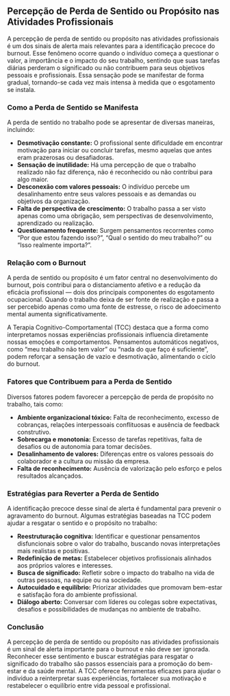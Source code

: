 
## Percepção de Perda de Sentido ou Propósito nas Atividades Profissionais

A percepção de perda de sentido ou propósito nas atividades profissionais é um dos sinais de alerta mais relevantes para a identificação precoce do burnout. Esse fenômeno ocorre quando o indivíduo começa a questionar o valor, a importância e o impacto do seu trabalho, sentindo que suas tarefas diárias perderam o significado ou não contribuem para seus objetivos pessoais e profissionais. Essa sensação pode se manifestar de forma gradual, tornando-se cada vez mais intensa à medida que o esgotamento se instala.

### Como a Perda de Sentido se Manifesta

A perda de sentido no trabalho pode se apresentar de diversas maneiras, incluindo:

- **Desmotivação constante:** O profissional sente dificuldade em encontrar motivação para iniciar ou concluir tarefas, mesmo aquelas que antes eram prazerosas ou desafiadoras.
- **Sensação de inutilidade:** Há uma percepção de que o trabalho realizado não faz diferença, não é reconhecido ou não contribui para algo maior.
- **Desconexão com valores pessoais:** O indivíduo percebe um desalinhamento entre seus valores pessoais e as demandas ou objetivos da organização.
- **Falta de perspectiva de crescimento:** O trabalho passa a ser visto apenas como uma obrigação, sem perspectivas de desenvolvimento, aprendizado ou realização.
- **Questionamento frequente:** Surgem pensamentos recorrentes como “Por que estou fazendo isso?”, “Qual o sentido do meu trabalho?” ou “Isso realmente importa?”.

### Relação com o Burnout

A perda de sentido ou propósito é um fator central no desenvolvimento do burnout, pois contribui para o distanciamento afetivo e a redução da eficácia profissional — dois dos principais componentes do esgotamento ocupacional. Quando o trabalho deixa de ser fonte de realização e passa a ser percebido apenas como uma fonte de estresse, o risco de adoecimento mental aumenta significativamente.

A Terapia Cognitivo-Comportamental (TCC) destaca que a forma como interpretamos nossas experiências profissionais influencia diretamente nossas emoções e comportamentos. Pensamentos automáticos negativos, como “meu trabalho não tem valor” ou “nada do que faço é suficiente”, podem reforçar a sensação de vazio e desmotivação, alimentando o ciclo do burnout.

### Fatores que Contribuem para a Perda de Sentido

Diversos fatores podem favorecer a percepção de perda de propósito no trabalho, tais como:

- **Ambiente organizacional tóxico:** Falta de reconhecimento, excesso de cobranças, relações interpessoais conflituosas e ausência de feedback construtivo.
- **Sobrecarga e monotonia:** Excesso de tarefas repetitivas, falta de desafios ou de autonomia para tomar decisões.
- **Desalinhamento de valores:** Diferenças entre os valores pessoais do colaborador e a cultura ou missão da empresa.
- **Falta de reconhecimento:** Ausência de valorização pelo esforço e pelos resultados alcançados.

### Estratégias para Reverter a Perda de Sentido

A identificação precoce desse sinal de alerta é fundamental para prevenir o agravamento do burnout. Algumas estratégias baseadas na TCC podem ajudar a resgatar o sentido e o propósito no trabalho:

- **Reestruturação cognitiva:** Identificar e questionar pensamentos disfuncionais sobre o valor do trabalho, buscando novas interpretações mais realistas e positivas.
- **Redefinição de metas:** Estabelecer objetivos profissionais alinhados aos próprios valores e interesses.
- **Busca de significado:** Refletir sobre o impacto do trabalho na vida de outras pessoas, na equipe ou na sociedade.
- **Autocuidado e equilíbrio:** Priorizar atividades que promovam bem-estar e satisfação fora do ambiente profissional.
- **Diálogo aberto:** Conversar com líderes ou colegas sobre expectativas, desafios e possibilidades de mudanças no ambiente de trabalho.

### Conclusão

A percepção de perda de sentido ou propósito nas atividades profissionais é um sinal de alerta importante para o burnout e não deve ser ignorada. Reconhecer esse sentimento e buscar estratégias para resgatar o significado do trabalho são passos essenciais para a promoção do bem-estar e da saúde mental. A TCC oferece ferramentas eficazes para ajudar o indivíduo a reinterpretar suas experiências, fortalecer sua motivação e restabelecer o equilíbrio entre vida pessoal e profissional.
```
